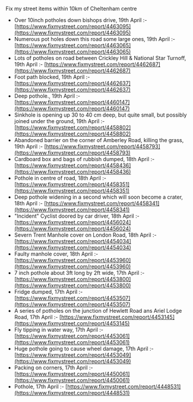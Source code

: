 Fix my street items within 10km of Cheltenham centre

<!-- fix_marker starts -->

- Over 10inch potholes down bishops drive, 19th April :- [https://www.fixmystreet.com/report/4463095](https://www.fixmystreet.com/report/4463095)
- Numerous pot holes down this road some large ones, 19th April :- [https://www.fixmystreet.com/report/4463065](https://www.fixmystreet.com/report/4463065)
- Lots of potholes on road between Crickley Hill & National Star Turnoff, 19th April :- [https://www.fixmystreet.com/report/4462687](https://www.fixmystreet.com/report/4462687)
- Foot path blocked, 19th April :- [https://www.fixmystreet.com/report/4462637](https://www.fixmystreet.com/report/4462637)
- Deep pothole., 19th April :- [https://www.fixmystreet.com/report/4460147](https://www.fixmystreet.com/report/4460147)
- Sinkhole is opening up 30 to 40 cm deep, but quite small, but possibly joined under the ground, 19th April :- [https://www.fixmystreet.com/report/4458802](https://www.fixmystreet.com/report/4458802)
- Abandoned barrier on the corner of Amberley Road, killing the grass, 19th April :- [https://www.fixmystreet.com/report/4458793](https://www.fixmystreet.com/report/4458793)
- Cardboard box and bags of rubbish dumped, 18th April :- [https://www.fixmystreet.com/report/4458436](https://www.fixmystreet.com/report/4458436)
- Pothole in centre of road, 18th April :- [https://www.fixmystreet.com/report/4458351](https://www.fixmystreet.com/report/4458351)
- Deep pothole widening in a second which will soon become a crater, 18th April :- [https://www.fixmystreet.com/report/4458341](https://www.fixmystreet.com/report/4458341)
- "Incident" Cyclist doored by car driver, 18th April :- [https://www.fixmystreet.com/report/4456024](https://www.fixmystreet.com/report/4456024)
- Severn Trent Manhole cover on London Road, 18th April :- [https://www.fixmystreet.com/report/4454034](https://www.fixmystreet.com/report/4454034)
- Faulty manhole cover, 18th April :- [https://www.fixmystreet.com/report/4453960](https://www.fixmystreet.com/report/4453960)
- 7 inch pothole about 3ft long by 2ft wide, 17th April :- [https://www.fixmystreet.com/report/4453800](https://www.fixmystreet.com/report/4453800)
- Fridge dumped, 17th April :- [https://www.fixmystreet.com/report/4453507](https://www.fixmystreet.com/report/4453507)
- A series of potholes on the junction of Hewlett Road ans Ariel Lodge Road, 17th April :- [https://www.fixmystreet.com/report/4453145](https://www.fixmystreet.com/report/4453145)
- Fly tipping in water way, 17th April :- [https://www.fixmystreet.com/report/4453061](https://www.fixmystreet.com/report/4453061)
- Huge pothole going to cause wheel damage, 17th April :- [https://www.fixmystreet.com/report/4453049](https://www.fixmystreet.com/report/4453049)
- Packing on corners, 17th April :- [https://www.fixmystreet.com/report/4450061](https://www.fixmystreet.com/report/4450061)
- Pothole, 17th April :- [https://www.fixmystreet.com/report/4448531](https://www.fixmystreet.com/report/4448531)

<!-- fix_marker ends -->
